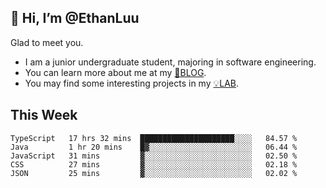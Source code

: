 ## 👋 Hi, I’m @EthanLuu

Glad to meet you.

- I am a junior undergraduate student, majoring in software engineering.
- You can learn more about me at my [📝BLOG](https://blog.ethanloo.top).
- You may find some interesting projects in my [💡LAB](https://lab.ethanloo.top).

## This Week
<!--START_SECTION:waka-->
```text
TypeScript   17 hrs 32 mins  █████████████████████░░░░   84.57 % 
Java         1 hr 20 mins    █▓░░░░░░░░░░░░░░░░░░░░░░░   06.44 % 
JavaScript   31 mins         ▓░░░░░░░░░░░░░░░░░░░░░░░░   02.50 % 
CSS          27 mins         ▓░░░░░░░░░░░░░░░░░░░░░░░░   02.18 % 
JSON         25 mins         ▓░░░░░░░░░░░░░░░░░░░░░░░░   02.02 % 
```
<!--END_SECTION:waka-->
